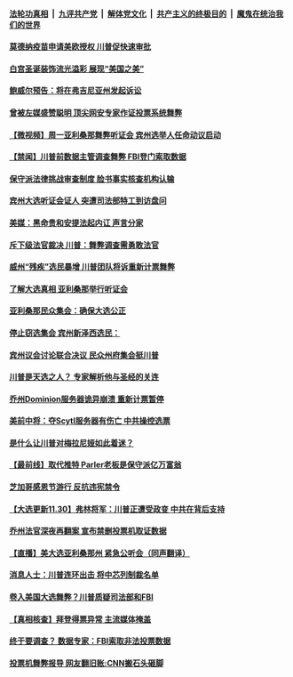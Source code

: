 

####  [法轮功真相](../../../../basic/blob/master/README.md?t=12010702) &nbsp;|&nbsp; [九评共产党](../../../../9ping.md/blob/master/README.md?t=12010702) &nbsp;|&nbsp; [解体党文化](../../../../jtdwh.md/blob/master/README.md?t=12010702)  &nbsp;|&nbsp; [共产主义的终极目的](../../../../gczydzjmd.md/blob/master/README.md?t=12010702) &nbsp;|&nbsp; [魔鬼在统治我们的世界](../../../../mgztzwmdsj.md/blob/master/README.md?t=12010702) 

#### [莫德纳疫苗申请美欧授权 川普促快速审批](../pages/prog203/a102998935.md?t=12010702) 

#### [白宫圣诞装饰流光溢彩 展现“美国之美”](../pages/prog203/a102998938.md?t=12010702) 

#### [鲍威尔预告：将在弗吉尼亚州发起诉讼](../pages/prog203/a102998896.md?t=12010702) 

#### [曾被左媒盛赞聪明 顶尖网安专家作证投票系统舞弊](../pages/prog203/a102998862.md?t=12010702) 

#### [【微视频】周一亚利桑那舞弊听证会 宾州选举人任命动议启动](../pages/prog203/a102998883.md?t=12010702) 

#### [【禁闻】川普前数据主管调查舞弊 FBI登门索取数据](../pages/prog203/a102998877.md?t=12010702) 

#### [保守派法律挑战审查制度 脸书事实核查机构认输](../pages/prog203/a102998731.md?t=12010702) 

#### [宾州大选听证会证人 突遭司法部特工到访盘问](../pages/prog203/a102998872.md?t=12010702) 


#### [美媒：黑命贵和安提法起内讧 声言分家](../pages/prog203/a102998841.md?t=12010702) 

#### [斥下级法官裁决 川普：舞弊调查需勇敢法官](../pages/prog203/a102998837.md?t=12010702) 

#### [威州“残疾”选民暴增 川普团队将诉重新计票舞弊](../pages/prog203/a102998797.md?t=12010702) 

#### [了解大选真相 亚利桑那举行听证会](../pages/prog203/a102998823.md?t=12010702) 

#### [亚利桑那民众集会：确保大选公正](../pages/prog203/a102998825.md?t=12010702) 

#### [停止窃选集会 宾州新泽西选民：](../pages/prog203/a102998801.md?t=12010702) 

#### [宾州议会讨论联合决议 民众州府集会挺川普](../pages/prog203/a102998805.md?t=12010702) 

#### [川普是天选之人？ 专家解析他与圣经的关连](../pages/prog203/a102998784.md?t=12010702) 

#### [乔州Dominion服务器诡异崩溃 重新计票暂停](../pages/prog203/a102998727.md?t=12010702) 

#### [美前中将：夺Scytl服务器有伤亡 中共操控选票](../pages/prog203/a102998761.md?t=12010702) 

#### [是什么让川普对梅拉尼娅如此着迷？](../pages/prog203/a102998688.md?t=12010702) 

#### [【最前线】取代推特 Parler老板是保守派亿万富翁](../pages/prog203/a102998654.md?t=12010702) 

#### [芝加哥感恩节游行 反抗违宪禁令](../pages/prog203/a102998649.md?t=12010702) 

#### [【大选更新11.30】弗林将军：川普正遭受政变 中共在背后支持](../pages/prog203/a102998333.md?t=12010702) 

#### [乔州法官深夜再翻案 宣布禁删投票机取证数据](../pages/prog203/a102998616.md?t=12010702) 

#### [【直播】美大选亚利桑那州 紧急公听会（同声翻译）](../pages/prog203/a102997897.md?t=12010702) 

#### [消息人士：川普连环出击 将中芯列制裁名单](../pages/prog203/a102998572.md?t=12010702) 

#### [卷入美国大选舞弊？川普质疑司法部和FBI](../pages/prog203/a102998554.md?t=12010702) 

#### [【真相核查】拜登得票异常 主流媒体掩盖](../pages/prog203/a102998515.md?t=12010702) 

#### [终于要调查？ 数据专家：FBI索取非法投票数据](../pages/prog203/a102998252.md?t=12010702) 

#### [投票机舞弊报导 网友翻旧账:CNN搬石头砸脚](../pages/prog203/a102998443.md?t=12010702) 

